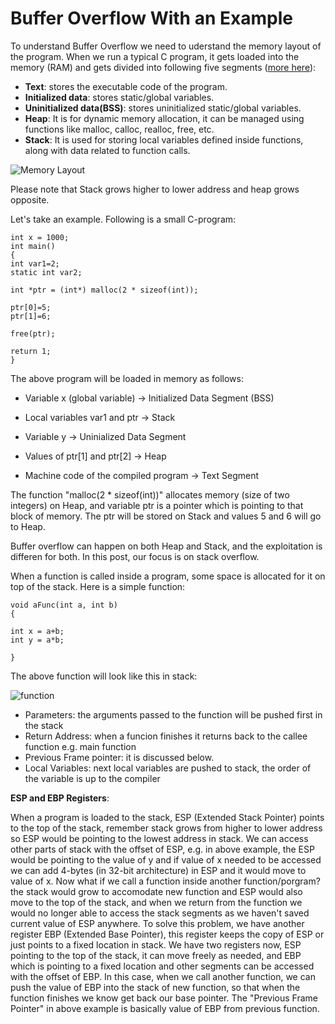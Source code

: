 # Buffer Overflow With an Example

To understand Buffer Overflow we need to uderstand the memory layout of the program. When we run a typical C program, it gets loaded into the memory (RAM) and gets divided into following five segments ([more here](http://www.cis.syr.edu/~wedu/seed/Book/book_sample_buffer.pdf)):

- **Text**: stores the executable code of the program.
- **Initialized data**: stores static/global variables. 
- **Uninitialized data(BSS)**: stores uninitialized static/global variables. 
- **Heap**: It is for dynamic memory allocation, it can be managed using functions like malloc, calloc, realloc, free, etc.
- **Stack**: It is used for storing local variables defined inside functions, along with data related to function calls.

![Memory Layout](https://github.com/azizahsan/Buffer-Overflow/blob/master/layout.png?raw=true)

Please note that Stack grows higher to lower address and heap grows opposite. 

Let's take an example. Following is a small C-program:

```
int x = 1000;
int main()
{
int var1=2;
static int var2;

int *ptr = (int*) malloc(2 * sizeof(int));

ptr[0]=5;
ptr[1]=6;

free(ptr);

return 1;
}
```

The above program will be loaded in memory as follows:

- Variable x (global variable) -> Initialized Data Segment (BSS)

- Local variables var1 and ptr  -> Stack

- Variable y -> Uninialized Data Segment

- Values of ptr[1] and ptr[2] -> Heap

- Machine code of the compiled program -> Text Segment


The function "malloc(2 * sizeof(int))" allocates memory (size of two integers) on Heap, and variable ptr is a pointer which is pointing to that block of memory. The ptr will be stored on Stack and values 5 and 6 will go to Heap.

Buffer overflow can happen on both Heap and Stack, and the exploitation is differen for both. In this post, our focus is on stack overflow. 

When a function is called inside a program, some space is allocated for it on top of the stack. Here is a simple function:


```
void aFunc(int a, int b)
{

int x = a+b;
int y = a*b;

}
```

The above function will look like this in stack:

![function](https://github.com/azizahsan/Buffer-Overflow/blob/master/function.png?raw=true)
 
- Parameters: the arguments passed to the function will be pushed first in the stack
- Return Address: when a funcion finishes it returns back to the callee function e.g. main function 
- Previous Frame pointer: it is discussed below. 
- Local Variables: next local variables are pushed to stack, the order of the variable is up to the compiler

**ESP and EBP Registers**:

When a program is loaded to the stack, ESP (Extended Stack Pointer) points to the top of the stack, remember stack grows from higher to lower address so ESP would be pointing to the lowest address in stack. We can access other parts of stack with the offset of ESP, e.g. in above example, the ESP would be pointing to the value of y and if value of x needed to be accessed we can add 4-bytes (in 32-bit architecture) in ESP and it would move to value of x. Now what if we call a function inside another function/porgram? the stack would grow to accomodate new function and ESP would also move to the top of the stack, and when we return from the function we would no longer able to access the stack segments as we haven't saved current value of ESP anywhere. To solve this problem, we have another register EBP (Extended Base Pointer), this register keeps the copy of ESP or just points to a fixed location in stack. We have two registers now, ESP pointing to the top of the stack, it can move freely as needed, and EBP which is pointing to a fixed location and other segments can be accessed with the offset of EBP. In this case, when we call another function, we can push the value of EBP into the stack of new function, so that when the function finishes we know get back our base pointer. The "Previous Frame Pointer" in above example is basically value of EBP from previous function.   
